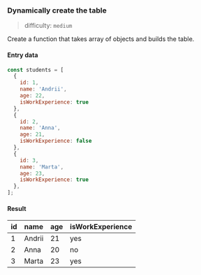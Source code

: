 ### Dynamically create the table

> difficulty: `medium`

Create a function that takes array of objects and builds the table.

#### Entry data

```javascript
const students = [
  {
    id: 1,
    name: 'Andrii',
    age: 22,
    isWorkExperience: true
  },
  {
    id: 2,
    name: 'Anna',
    age: 21,
    isWorkExperience: false
  },
  {
    id: 3,
    name: 'Marta',
    age: 23,
    isWorkExperience: true
  },
];
```

#### Result

|id|name|age|isWorkExperience|
|---|---|---|---|
|1|Andrii|21|yes|
|2|Anna|20|no|
|3|Marta|23|yes|


